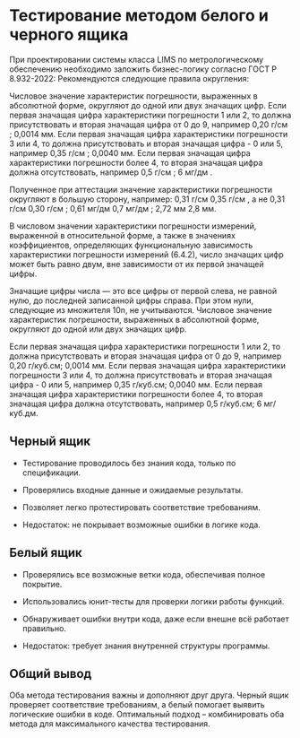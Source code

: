 # Тестирование методом белого и черного ящика

При проектировании системы класса LIMS по метрологическому обеспечению необходимо заложить бизнес-логику согласно ГОСТ Р 8.932-2022: Рекомендуются следующие правила округления: 

Числовое значение характеристик погрешности, выраженных в абсолютной форме, округляют до одной или двух значащих цифр. Если первая значащая цифра характеристики погрешности 1 или 2, то должна присутствовать и вторая значащая цифра от 0 до 9, например 0,20 г/см ; 0,0014 мм. Если первая значащая цифра характеристики погрешности 3 или 4, то должна присутствовать и вторая значащая цифра - 0 или 5, например 0,35 г/см ; 0,0040 мм. Если первая значащая цифра характеристики погрешности более 4, то вторая значащая цифра должна отсутствовать, например 0,5 г/см ; 6 мг/дм .

Полученное при аттестации значение характеристики погрешности округляют в большую сторону, например: 0,31 г/см  0,35 г/см , а не 0,31 г/см  0,30 г/см ; 0,61 мг/дм  0,7 мг/дм ; 2,72 мм 2,8 мм. 

В числовом значении характеристики погрешности измерений, выраженной в относительной форме, а также в значениях коэффициентов, определяющих функциональную зависимость характеристики погрешности измерений (6.4.2), число значащих цифр может быть равно двум, вне зависимости от их первой значащей цифры. 

Значащие цифры числа — это все цифры от первой слева, не равной нулю, до последней записанной цифры справа. При этом нули, следующие из множителя 10n, не учитываются. Числовое значение характеристик погрешности, выраженных в абсолютной форме, округляют до одной или двух значащих цифр. 

Если первая значащая цифра характеристики погрешности 1 или 2, то должна присутствовать и вторая значащая цифра от 0 до 9, например 0,20 г/куб.см; 0,0014 мм. 
Если первая значащая цифра характеристики погрешности 3 или 4, то должна присутствовать и вторая значащая цифра - 0 или 5, например 0,35 г/куб.см; 0,0040 мм. 
Если первая значащая цифра характеристики погрешности более 4, то вторая значащая цифра должна отсутствовать, например 0,5 г/куб.см; 6 мг/куб.дм.

## Черный ящик
- Тестирование проводилось без знания кода, только по спецификации.

- Проверялись входные данные и ожидаемые результаты.

- Позволяет легко протестировать соответствие требованиям.

- Недостаток: не покрывает возможные ошибки в логике кода.

## Белый ящик
- Проверялись все возможные ветки кода, обеспечивая полное покрытие.

- Использовались юнит-тесты для проверки логики работы функций.

- Обнаруживает ошибки внутри кода, даже если внешне всё работает правильно.

- Недостаток: требует знания внутренней структуры программы.

## Общий вывод
Оба метода тестирования важны и дополняют друг друга. Черный ящик проверяет соответствие требованиям, а белый помогает выявить логические ошибки в коде. Оптимальный подход – комбинировать оба метода для максимального качества тестирования.
